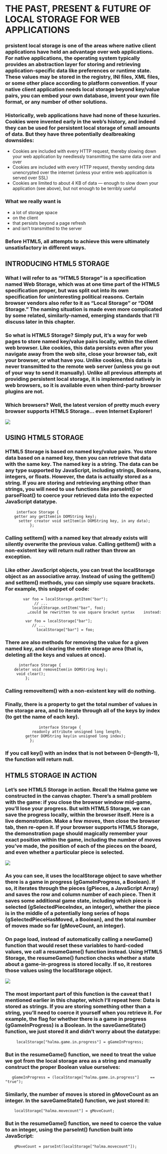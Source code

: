 # THE PAST, PRESENT & FUTURE OF LOCAL STORAGE FOR WEB APPLICATIONS
### prsistent local storage is one of the areas where native client applications have held an advantage over web applications. For native applications, the operating system typically provides an abstraction layer for storing and retrieving application-specific data like preferences or runtime state. These values may be stored in the registry, INI files, XML files, or some other place according to platform convention. If your native client application needs local storage beyond key/value pairs, you can embed your own database, invent your own file format, or any number of other solutions.

### Historically, web applications have had none of these luxuries. Cookies were invented early in the web’s history, and indeed they can be used for persistent local storage of small amounts of data. But they have three potentially dealbreaking downsides:
- Cookies are included with every HTTP request, thereby slowing down your web application by needlessly transmitting the same data over and over
- Cookies are included with every HTTP request, thereby sending data unencrypted over the internet (unless your entire web application is served over SSL)
- Cookies are limited to about 4 KB of data — enough to slow down your application (see above), but not enough to be terribly useful


### What we really want is

- a lot of storage space
- on the client
- that persists beyond a page refresh
- and isn’t transmitted to the server
### Before HTML5, all attempts to achieve this were ultimately unsatisfactory in different ways.


## INTRODUCING HTML5 STORAGE
### What I will refer to as “HTML5 Storage” is a specification named Web Storage, which was at one time part of the HTML5 specification proper, but was split out into its own specification for uninteresting political reasons. Certain browser vendors also refer to it as “Local Storage” or “DOM Storage.” The naming situation is made even more complicated by some related, similarly-named, emerging standards that I’ll discuss later in this chapter.

### So what is HTML5 Storage? Simply put, it’s a way for web pages to store named key/value pairs locally, within the client web browser. Like cookies, this data persists even after you navigate away from the web site, close your browser tab, exit your browser, or what have you. Unlike cookies, this data is never transmitted to the remote web server (unless you go out of your way to send it manually). Unlike all previous attempts at providing persistent local storage, it is implemented natively in web browsers, so it is available even when third-party browser plugins are not.

### Which browsers? Well, the latest version of pretty much every browser supports HTML5 Storage… even Internet Explorer!

![](../img/201/class-131.png)

## USING HTML5 STORAGE
### HTML5 Storage is based on named key/value pairs. You store data based on a named key, then you can retrieve that data with the same key. The named key is a string. The data can be any type supported by JavaScript, including strings, Booleans, integers, or floats. However, the data is actually stored as a string. If you are storing and retrieving anything other than strings, you will need to use functions like parseInt() or parseFloat() to coerce your retrieved data into the expected JavaScript datatype.
         interface Storage {
        getter any getItem(in DOMString key);
          setter creator void setItem(in DOMString key, in any data);
               };


### Calling setItem() with a named key that already exists will silently overwrite the previous value. Calling getItem() with a non-existent key will return null rather than throw an exception.

### Like other JavaScript objects, you can treat the localStorage object as an associative array. Instead of using the getItem() and setItem() methods, you can simply use square brackets. For example, this snippet of code:
            var foo = localStorage.getItem("bar");
                 // ...
                localStorage.setItem("bar", foo);
              …could be rewritten to use square bracket syntax    instead:

             var foo = localStorage["bar"];
                // ...
                  localStorage["bar"] = foo; 

### There are also methods for removing the value for a given named key, and clearing the entire storage area (that is, deleting all the keys and values at once).
          interface Storage {
        deleter void removeItem(in DOMString key);
         void clear();
             };
### Calling removeItem() with a non-existent key will do nothing.

### Finally, there is a property to get the total number of values in the storage area, and to iterate through all of the keys by index (to get the name of each key).
                   interface Storage {
                readonly attribute unsigned long length;
             getter DOMString key(in unsigned long index);
               };
### If you call key() with an index that is not between 0–(length-1), the function will return null.

## HTML5 STORAGE IN ACTION
### Let’s see HTML5 Storage in action. Recall the Halma game we constructed in the canvas chapter. There’s a small problem with the game: if you close the browser window mid-game, you’ll lose your progress. But with HTML5 Storage, we can save the progress locally, within the browser itself. Here is a live demonstration. Make a few moves, then close the browser tab, then re-open it. If your browser supports HTML5 Storage, the demonstration page should magically remember your exact position within the game, including the number of moves you’ve made, the position of each of the pieces on the board, and even whether a particular piece is selected.
![](../img/201/class-132.png)
### As you can see, it uses the localStorage object to save whether there is a game in progress (gGameInProgress, a Boolean). If so, it iterates through the pieces (gPieces, a JavaScript Array) and saves the row and column number of each piece. Then it saves some additional game state, including which piece is selected (gSelectedPieceIndex, an integer), whether the piece is in the middle of a potentially long series of hops (gSelectedPieceHasMoved, a Boolean), and the total number of moves made so far (gMoveCount, an integer).

### On page load, instead of automatically calling a newGame() function that would reset these variables to hard-coded values, we call a resumeGame() function instead. Using HTML5 Storage, the resumeGame() function checks whether a state about a game-in-progress is stored locally. If so, it restores those values using the localStorage object.
![](../img/201/class-133.png)
### The most important part of this function is the caveat that I mentioned earlier in this chapter, which I’ll repeat here: Data is stored as strings. If you are storing something other than a string, you’ll need to coerce it yourself when you retrieve it. For example, the flag for whether there is a game in progress (gGameInProgress) is a Boolean. In the saveGameState() function, we just stored it and didn’t worry about the datatype:

         localStorage["halma.game.in.progress"] = gGameInProgress;
### But in the resumeGame() function, we need to treat the value we got from the local storage area as a string and manually construct the proper Boolean value ourselves:

       gGameInProgress = (localStorage["halma.game.in.progress"]     == "true");
### Similarly, the number of moves is stored in gMoveCount as an integer. In the saveGameState() function, we just stored it:

        localStorage["halma.movecount"] = gMoveCount;
### But in the resumeGame() function, we need to coerce the value to an integer, using the parseInt() function built into JavaScript:

        gMoveCount = parseInt(localStorage["halma.movecount"]);